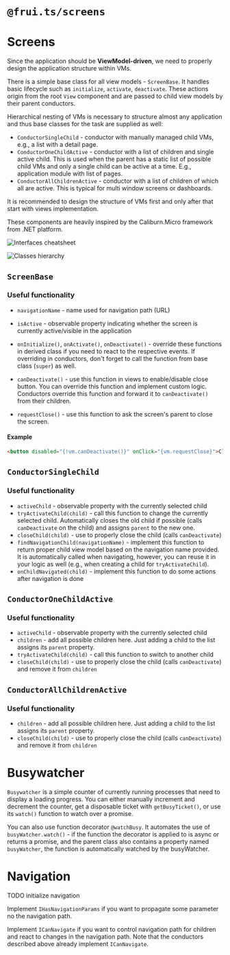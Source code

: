 # `@frui.ts/screens`

# Screens

Since the application should be **ViewModel-driven**, we need to properly design the application structure within VMs.

There is a simple base class for all view models - `ScreenBase`. It handles basic lifecycle such as `initialize`, `activate`, `deactivate`. These actions origin from the root `View` component and are passed to child view models by their parent conductors.

Hierarchical nesting of VMs is necessary to structure almost any application and thus base classes for the task are supplied as well:

- `ConductorSingleChild` - conductor with manually managed child VMs, e.g., a list with a detail page.
- `ConductorOneChildActive` - conductor with a list of children and single active child. This is used when the parent has a static list of possible child VMs and only a single child can be active at a time. E.g., application module with list of pages.
- `ConductorAllChildrenActive` - conductor with a list of children of which all are active. This is typical for multi window screens or dashboards.

It is recommended to design the structure of VMs first and only after that start with views implementation.

These components are heavily inspired by the Caliburn.Micro framework from .NET platform.

![Interfaces cheatsheet](http://www.plantuml.com/plantuml/proxy?cache=no&src=https://raw.githubusercontent.com/eManPrague/frui.ts/develop/packages/screens/interfaces.puml)

![Classes hierarchy](http://www.plantuml.com/plantuml/proxy?cache=no&src=https://raw.githubusercontent.com/eManPrague/frui.ts/develop/packages/screens/classes.puml)

## `ScreenBase`

### Useful functionality

- `navigationName` - name used for navigation path (URL)

- `isActive` - observable property indicating whether the screen is currently active/visible in the application
- `onInitialize()`, `onActivate()`, `onDeactivate()` - override these functions in derived class if you need to react to the respective events. If overriding in conductors, don't forget to call the function from base class (`super`) as well.

- `canDeactivate()` - use this function in views to enable/disable close button. You can override this function and implement custom logic. Conductors override this function and forward it to `canDeactivate()` from their children.
- `requestClose()` - use this function to ask the screen's parent to close the screen.

#### Example

```html
<button disabled="{!vm.canDeactivate()}" onClick="{vm.requestClose}">Close</button>
```

## `ConductorSingleChild`

### Useful functionality

- `activeChild` - observable property with the currently selected child
- `tryActivateChild(child)` - call this function to change the currently selected child. Automatically closes the old child if possible (calls `canDeactivate` on the child) and assigns `parent` to the new one.
- `closeChild(child)` - use to properly close the child (calls `canDeactivate`)
- `findNavigationChild(navigationName)` - implement this function to return proper child view model based on the navigation name provided. It is automatically called when navigating, however, you can reuse it in your logic as well (e.g., when creating a child for `tryActivateChild`).
- `onChildNavigated(child)` - implement this function to do some actions after navigation is done

## `ConductorOneChildActive`

### Useful functionality

- `activeChild` - observable property with the currently selected child
- `children` - add all possible children here. Just adding a child to the list assigns its `parent` property.
- `tryActivateChild(child)` - call this function to switch to another child
- `closeChild(child)` - use to properly close the child (calls `canDeactivate`) and remove it from `children`

## `ConductorAllChildrenActive`

### Useful functionality

- `children` - add all possible children here. Just adding a child to the list assigns its `parent` property.
- `closeChild(child)` - use to properly close the child (calls `canDeactivate`) and remove it from `children`

# Busywatcher

`Busywatcher` is a simple counter of currently running processes that need to display a loading progress. You can either manually increment and decrement the counter, get a disposable ticket with `getBusyTicket()`, or use its `watch()` function to watch over a promise.

You can also use function decorator `@watchBusy`. It automates the use of `busyWatcher.watch()` - if the function the decorator is applied to is async or returns a promise, and the parent class also contains a property named `busyWatcher`, the function is automatically watched by the busyWatcher.

# Navigation

TODO initialize navigation

Implement `IHasNavigationParams` if you want to propagate some parameter no the navigation path.

Implement `ICanNavigate` if you want to control navigation path for children and react to changes in the navigation path. Note that the conductors described above already implement `ICanNavigate`.
